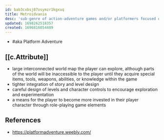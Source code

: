 ```yaml
---
id: bab3cxbsj87osymzr1kgxuq
title: Metroidvania
desc: 'sub-genre of action-adventure games and/or platformers focused on guided non-linearity and utility-gated exploration and progression'
updated: 1698262518357
created: 1696816054489
---
```


- #aka Platform Adventure


## [[c.Attribute]]

- large interconnected world map the player can explore, although parts of the world will be inaccessible to the player until they acquire special items, tools, weapons, abilities, or knowledge within the game
- tighter integration of story and level design
- careful design of levels and character controls to encourage exploration and experimentation
- a means for the player to become more invested in their player character through role-playing game elements

## References

- https://platformadventure.weebly.com/